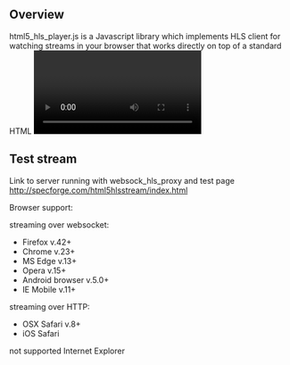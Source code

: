 ## Overview

html5_hls_player.js is a Javascript library which implements HLS client for watching streams in your browser 
that works directly on top of a standard HTML <video> element. 
It requires support of HTML5 Video with Media Sources Extensions for playback. Also player relies on server-side websocket 
proxy for retransmitting HLS streams to browser.

## Test stream

Link to server running with websock_hls_proxy and test page http://specforge.com/html5hlsstream/index.html


Browser support: 

streaming over websocket:
* Firefox v.42+
* Chrome v.23+
* MS Edge v.13+
* Opera v.15+
* Android browser v.5.0+
* IE Mobile v.11+

streaming over HTTP:
* OSX Safari v.8+  
* iOS Safari      

not supported Internet Explorer

